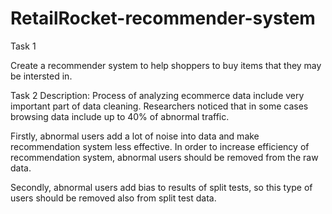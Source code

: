 # RetailRocket-recommender-system
Task 1 

Create a recommender system to help shoppers to buy items that they may be intersted in.


Task 2
Description:
Process of analyzing ecommerce data include very important part of data cleaning. Researchers noticed that in some cases browsing data include up to 40% of abnormal traffic.

Firstly, abnormal users add a lot of noise into data and make recommendation system less effective. In order to increase efficiency of recommendation system, abnormal users should be removed from the raw data.

Secondly, abnormal users add bias to results of split tests, so this type of users should be removed also from split test data.
